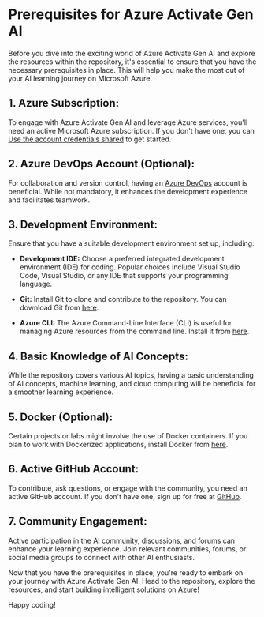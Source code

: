 # Prerequisites for Azure Activate Gen AI

Before you dive into the exciting world of Azure Activate Gen AI and explore the resources within the repository, it's essential to ensure that you have the necessary prerequisites in place. This will help you make the most out of your AI learning journey on Microsoft Azure.

## 1. Azure Subscription:

To engage with Azure Activate Gen AI and leverage Azure services, you'll need an active Microsoft Azure subscription. If you don't have one, you can [Use the account credentials shared](https://azure.microsoft.com/free/) to get started.

## 2. Azure DevOps Account (Optional):

For collaboration and version control, having an [Azure DevOps](https://dev.azure.com/) account is beneficial. While not mandatory, it enhances the development experience and facilitates teamwork.

## 3. Development Environment:

Ensure that you have a suitable development environment set up, including:

   - **Development IDE:** Choose a preferred integrated development environment (IDE) for coding. Popular choices include Visual Studio Code, Visual Studio, or any IDE that supports your programming language.

   - **Git:** Install Git to clone and contribute to the repository. You can download Git from [here](https://git-scm.com/).

   - **Azure CLI:** The Azure Command-Line Interface (CLI) is useful for managing Azure resources from the command line. Install it from [here](https://docs.microsoft.com/en-us/cli/azure/install-azure-cli).

## 4. Basic Knowledge of AI Concepts:

While the repository covers various AI topics, having a basic understanding of AI concepts, machine learning, and cloud computing will be beneficial for a smoother learning experience.

## 5. Docker (Optional):

Certain projects or labs might involve the use of Docker containers. If you plan to work with Dockerized applications, install Docker from [here](https://www.docker.com/get-started).

## 6. Active GitHub Account:

To contribute, ask questions, or engage with the community, you need an active GitHub account. If you don't have one, sign up for free at [GitHub](https://github.com/).

## 7. Community Engagement:

Active participation in the AI community, discussions, and forums can enhance your learning experience. Join relevant communities, forums, or social media groups to connect with other AI enthusiasts.

Now that you have the prerequisites in place, you're ready to embark on your journey with Azure Activate Gen AI. Head to the repository, explore the resources, and start building intelligent solutions on Azure!

Happy coding!
